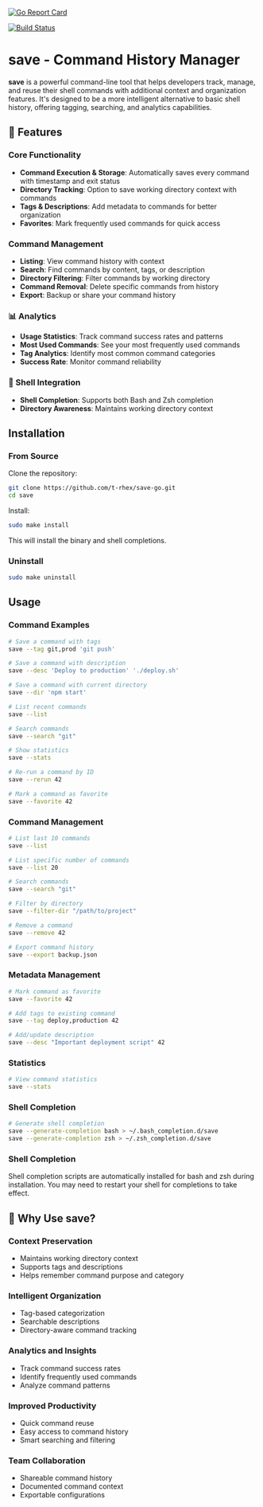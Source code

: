   [![Go Report Card](https://goreportcard.com/badge/github.com/t-rhex/save-go)](https://goreportcard.com/report/github.com/t-rhex/save-go)
  
  [![Build Status](https://github.com/t-rhex/save-go/actions/workflows/build.yml/badge.svg)](https://github.com/t-rhex/save-go/actions/workflows/build.yml)
  
# save - Command History Manager

**save** is a powerful command-line tool that helps developers track, manage, and reuse their shell commands with additional context and organization features. It's designed to be a more intelligent alternative to basic shell history, offering tagging, searching, and analytics capabilities.

## 🚀 Features

### Core Functionality

- **Command Execution & Storage**: Automatically saves every command with timestamp and exit status
- **Directory Tracking**: Option to save working directory context with commands
- **Tags & Descriptions**: Add metadata to commands for better organization
- **Favorites**: Mark frequently used commands for quick access

### Command Management

- **Listing**: View command history with context
- **Search**: Find commands by content, tags, or description
- **Directory Filtering**: Filter commands by working directory
- **Command Removal**: Delete specific commands from history
- **Export**: Backup or share your command history

### 📊 Analytics

- **Usage Statistics**: Track command success rates and patterns
- **Most Used Commands**: See your most frequently used commands
- **Tag Analytics**: Identify most common command categories
- **Success Rate**: Monitor command reliability

### 🐚 Shell Integration

- **Shell Completion**: Supports both Bash and Zsh completion
- **Directory Awareness**: Maintains working directory context

## Installation

### From Source

Clone the repository:

```bash
git clone https://github.com/t-rhex/save-go.git
cd save
```

Install:

```bash
sudo make install
```

This will install the binary and shell completions.

### Uninstall

```bash
sudo make uninstall
```

## Usage

### Command Examples

```bash
# Save a command with tags
save --tag git,prod 'git push'

# Save a command with description
save --desc 'Deploy to production' './deploy.sh'

# Save a command with current directory
save --dir 'npm start'

# List recent commands
save --list

# Search commands
save --search "git"

# Show statistics
save --stats

# Re-run a command by ID
save --rerun 42

# Mark a command as favorite
save --favorite 42
```

### Command Management

```bash
# List last 10 commands
save --list

# List specific number of commands
save --list 20

# Search commands
save --search "git"

# Filter by directory
save --filter-dir "/path/to/project"

# Remove a command
save --remove 42

# Export command history
save --export backup.json
```

### Metadata Management

```bash
# Mark command as favorite
save --favorite 42

# Add tags to existing command
save --tag deploy,production 42

# Add/update description
save --desc "Important deployment script" 42
```

### Statistics

```bash
# View command statistics
save --stats
```

### Shell Completion

```bash
# Generate shell completion
save --generate-completion bash > ~/.bash_completion.d/save
save --generate-completion zsh > ~/.zsh_completion.d/save
```

### Shell Completion

Shell completion scripts are automatically installed for bash and zsh during installation. You may need to restart your shell for completions to take effect.

## 🤔 Why Use save?

### Context Preservation

- Maintains working directory context
- Supports tags and descriptions
- Helps remember command purpose and category

### Intelligent Organization

- Tag-based categorization
- Searchable descriptions
- Directory-aware command tracking

### Analytics and Insights

- Track command success rates
- Identify frequently used commands
- Analyze command patterns

### Improved Productivity

- Quick command reuse
- Easy access to command history
- Smart searching and filtering

### Team Collaboration

- Shareable command history
- Documented command context
- Exportable configurations
